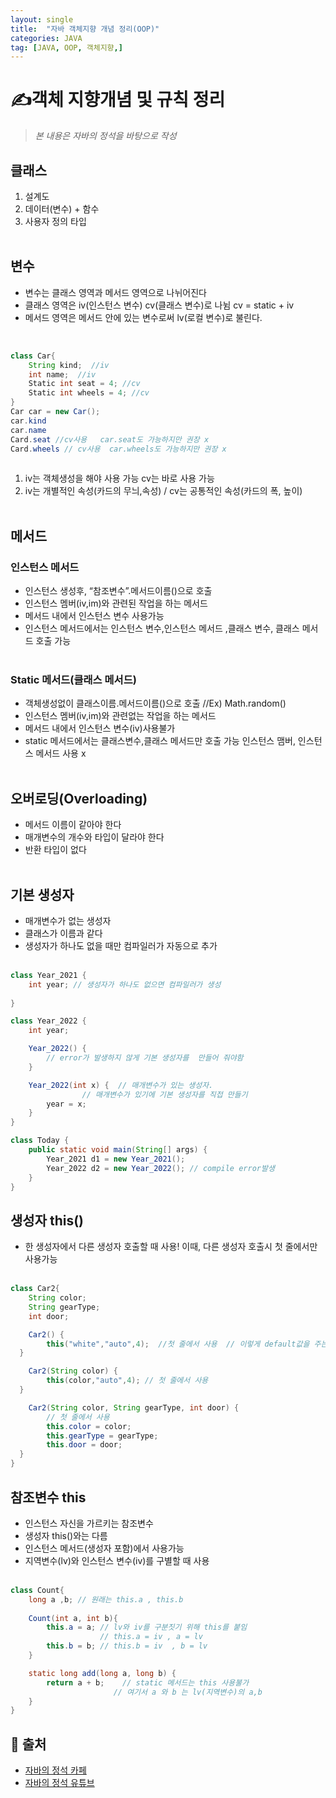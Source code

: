 ```yaml
---
layout: single
title:  "자바 객체지향 개념 정리(OOP)"
categories: JAVA 
tag: [JAVA, OOP, 객체지향,]
---
```


# ✍객체 지향개념 및 규칙 정리

<!--Quote-->
> *본 내용은 자바의 정석을 바탕으로 작성*


## 클래스

1. 설계도
2. 데이터(변수)  + 함수
3. 사용자 정의 타입  </br></br>
   
## 변수 </br>
   
- 변수는 클래스 영역과 메서드 영역으로 나뉘어진다
- 클래스 영역은 iv(인스턴스 변수) cv(클래스 변수)로 나뉨 cv = static + iv
- 메서드 영역은 메서드 안에 있는 변수로써 lv(로컬 변수)로 불린다. </br></br>

```java

class Car{
	String kind;  //iv
	int name;  //iv
	Static int seat = 4; //cv
	Static int wheels = 4; //cv
}
Car car = new Car();
car.kind 
car.name
Card.seat //cv사용   car.seat도 가능하지만 권장 x 
Card.wheels // cv사용  car.wheels도 가능하지만 권장 x
	
``` 

1. iv는 객체생성을 해야 사용 가능 cv는 바로 사용 가능 
2. iv는 개별적인 속성(카드의 무늬,속성) / cv는 공통적인 속성(카드의 폭, 높이) </br></br>

## 메서드</br>

### 인스턴스 메서드</br>

- 인스턴스 생성후, “참조변수”.메서드이름()으로 호출
- 인스턴스 멤버(iv,im)와 관련된 작업을 하는 메서드
- 메서드 내에서 인스턴스 변수 사용가능
- 인스턴스 메서드에서는 인스턴스 변수,인스턴스 메서드 ,클래스 변수, 클래스 메서드 호출 가능</br></br>

### Static 메서드(클래스 메서드)

- 객체생성없이 클래스이름.메서드이름()으로 호출 //Ex) Math.random()
- 인스턴스 멤버(iv,im)와 관련없는 작업을 하는 메서드
- 메서드 내에서 인스턴스 변수(iv)사용불가
- static 메서드에서는 클래스변수,클래스 메서드만 호출 가능 인스턴스 맴버, 인스턴스 메서드 사용 x</br></br>

## 오버로딩(Overloading)

- 메서드 이름이 같아야 한다
- 매개변수의 개수와 타입이 달라야 한다
- 반환 타입이 없다</br></br>

## 기본 생성자

- 매개변수가 없는 생성자
- 클래스가 이름과 같다
- 생성자가 하나도 없을 때만 컴파일러가 자동으로 추가</br></br>

```java 
class Year_2021 {
	int year; // 생성자가 하나도 없으면 컴파일러가 생성
	          
}

class Year_2022 {
	int year;

	Year_2022() {  
		// error가 발생하지 않게 기본 생성자를  만들어 줘야함
	}

	Year_2022(int x) {  // 매개변수가 있는 생성자.
	            // 매개변수가 있기에 기본 생성자를 직접 만들기
		year = x;
	}
}

class Today {
	public static void main(String[] args) {
		Year_2021 d1 = new Year_2021();
		Year_2022 d2 = new Year_2022(); // compile error발생
	}
}
``` 

## 생성자 this() 

- 한 생성자에서 다른 생성자 호출할 때 사용! 이때,  다른 생성자 호출시 첫 줄에서만 사용가능 </br></br>

```java
class Car2{
	String color;
	String gearType;
	int door;

	Car2() {
		this("white","auto",4);  //첫 줄에서 사용  // 이렇게 default값을 주는거임 
  }

	Car2(String color) {
		this(color,"auto",4); // 첫 줄에서 사용 
  }

	Car2(String color, String gearType, int door) { 
		// 첫 줄에서 사용
		this.color = color;
		this.gearType = gearType;
		this.door = door;
  }
}

```

## 참조변수 this

- 인스턴스 자신을 가르키는 참조변수
- 생성자 this()와는 다름
- 인스턴스 메서드(생성자 포함)에서 사용가능
- 지역변수(lv)와 인스턴스 변수(iv)를 구별할 때 사용</br></br>

```java
class Count{
	long a ,b; // 원래는 this.a , this.b 
	
	Count(int a, int b){
		this.a = a; // lv와 iv를 구분짓기 위해 this를 붙임     
		            // this.a = iv , a = lv
		this.b = b; // this.b = iv  , b = lv 
	}

	static long add(long a, long b) {  
		return a + b;    // static 메서드는 this 사용불가 
                       // 여기서 a 와 b 는 lv(지역변수)의 a,b  
	}
}
```
## 📑 출처 

 - [자바의 정석 카페](https://cafe.naver.com/javachobostudy) 
 - [자바의 정석 유튜브](https://www.youtube.com/user/MasterNKS)